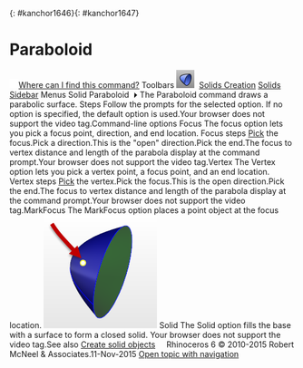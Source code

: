 ---
---

{: #kanchor1646}{: #kanchor1647}
# Paraboloid
 [![images/transparent.gif](images/transparent.gif)Where can I find this command?](javascript:void(0);) Toolbars
![images/paraboloid.png](images/paraboloid.png) [Solids Creation](solid-creation-toolbar.html)  [Solids Sidebar](solids-sidebar-toolbar.html) 
Menus
Solid
Paraboloid![images/menuarrow.gif](images/menuarrow.gif)
The Paraboloid command draws a parabolic surface.
Steps
Follow the prompts for the selected option. If no option is specified, the default option is used.Your browser does not support the video tag.Command-line options
Focus
The focus option lets you pick a focus point, direction, and end location.
Focus steps
 [Pick](pick-location.html) the focus.Pick a direction.This is the "open" direction.Pick the end.The focus to vertex distance and length of the parabola display at the command prompt.Your browser does not support the video tag.Vertex
The Vertex option lets you pick a vertex point, a focus point, and an end location.
Vertex steps
 [Pick](pick-location.html) the vertex.Pick the focus.This is the open direction.Pick the end.The focus to vertex distance and length of the parabola display at the command prompt.Your browser does not support the video tag.MarkFocus
The MarkFocus option places a point object at the focus location.
![images/paraboloid-markfocus.png](images/paraboloid-markfocus.png)
Solid
The Solid option fills the base with a surface to form a closed solid.
Your browser does not support the video tag.See also
 [Create solid objects](sak-solid.html) 
&#160;
&#160;
Rhinoceros 6 © 2010-2015 Robert McNeel &amp; Associates.11-Nov-2015
 [Open topic with navigation](paraboloid.html) 

